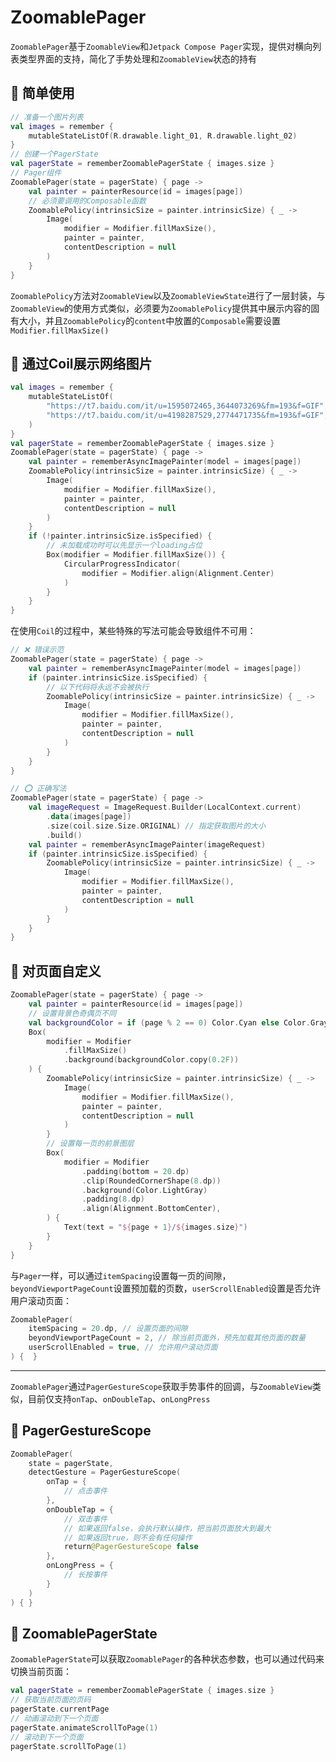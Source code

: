 # ZoomablePager

`ZoomablePager`基于`ZoomableView`和`Jetpack Compose Pager`实现，提供对横向列表类型界面的支持，简化了手势处理和`ZoomableView`状态的持有

## 🍙 简单使用
```kotlin
// 准备一个图片列表
val images = remember {
    mutableStateListOf(R.drawable.light_01, R.drawable.light_02)
}
// 创建一个PagerState
val pagerState = rememberZoomablePagerState { images.size }
// Pager组件
ZoomablePager(state = pagerState) { page ->
    val painter = painterResource(id = images[page])
    // 必须要调用的Composable函数
    ZoomablePolicy(intrinsicSize = painter.intrinsicSize) { _ ->
        Image(
            modifier = Modifier.fillMaxSize(),
            painter = painter,
            contentDescription = null
        )
    }
}
```

`ZoomablePolicy`方法对`ZoomableView`以及`ZoomableViewState`进行了一层封装，与`ZoomableView`的使用方式类似，必须要为`ZoomablePolicy`提供其中展示内容的固有大小，并且`ZoomablePolicy`的`content`中放置的`Composable`需要设置`Modifier.fillMaxSize()`

## 🍥 通过Coil展示网络图片
```kotlin
val images = remember {
    mutableStateListOf(
        "https://t7.baidu.com/it/u=1595072465,3644073269&fm=193&f=GIF",
        "https://t7.baidu.com/it/u=4198287529,2774471735&fm=193&f=GIF",
    )
}
val pagerState = rememberZoomablePagerState { images.size }
ZoomablePager(state = pagerState) { page ->
    val painter = rememberAsyncImagePainter(model = images[page])
    ZoomablePolicy(intrinsicSize = painter.intrinsicSize) { _ ->
        Image(
            modifier = Modifier.fillMaxSize(),
            painter = painter,
            contentDescription = null
        )
    }
    if (!painter.intrinsicSize.isSpecified) {
        // 未加载成功时可以先显示一个loading占位
        Box(modifier = Modifier.fillMaxSize()) {
            CircularProgressIndicator(
                modifier = Modifier.align(Alignment.Center)
            )
        }
    }
}
```

在使用`Coil`的过程中，某些特殊的写法可能会导致组件不可用：

```kotlin
// ❌ 错误示范
ZoomablePager(state = pagerState) { page ->
    val painter = rememberAsyncImagePainter(model = images[page])
    if (painter.intrinsicSize.isSpecified) {
        // 以下代码将永远不会被执行
        ZoomablePolicy(intrinsicSize = painter.intrinsicSize) { _ ->
            Image(
                modifier = Modifier.fillMaxSize(),
                painter = painter,
                contentDescription = null
            )
        }
    }
}

// ⭕️ 正确写法
ZoomablePager(state = pagerState) { page ->
    val imageRequest = ImageRequest.Builder(LocalContext.current)
        .data(images[page])
        .size(coil.size.Size.ORIGINAL) // 指定获取图片的大小
        .build()
    val painter = rememberAsyncImagePainter(imageRequest)
    if (painter.intrinsicSize.isSpecified) {
        ZoomablePolicy(intrinsicSize = painter.intrinsicSize) { _ ->
            Image(
                modifier = Modifier.fillMaxSize(),
                painter = painter,
                contentDescription = null
            )
        }
    }
}
```


## 🍘 对页面自定义
```kotlin
ZoomablePager(state = pagerState) { page ->
    val painter = painterResource(id = images[page])
    // 设置背景色奇偶页不同
    val backgroundColor = if (page % 2 == 0) Color.Cyan else Color.Gray
    Box(
        modifier = Modifier
            .fillMaxSize()
            .background(backgroundColor.copy(0.2F))
    ) {
        ZoomablePolicy(intrinsicSize = painter.intrinsicSize) { _ ->
            Image(
                modifier = Modifier.fillMaxSize(),
                painter = painter,
                contentDescription = null
            )
        }
        // 设置每一页的前景图层
        Box(
            modifier = Modifier
                .padding(bottom = 20.dp)
                .clip(RoundedCornerShape(8.dp))
                .background(Color.LightGray)
                .padding(8.dp)
                .align(Alignment.BottomCenter),
        ) {
            Text(text = "${page + 1}/${images.size}")
        }
    }
}
```

与`Pager`一样，可以通过`itemSpacing`设置每一页的间隙，`beyondViewportPageCount`设置预加载的页数，`userScrollEnabled`设置是否允许用户滚动页面：

```kotlin
ZoomablePager(
    itemSpacing = 20.dp, // 设置页面的间隙
    beyondViewportPageCount = 2, // 除当前页面外，预先加载其他页面的数量
    userScrollEnabled = true, // 允许用户滚动页面
) {  }
```

----

`ZoomablePager`通过`PagerGestureScope`获取手势事件的回调，与`ZoomableView`类似，目前仅支持`onTap`、`onDoubleTap`、`onLongPress`

<a id="pagergesturescope"></a>
## 🍣 PagerGestureScope
```kotlin
ZoomablePager(
    state = pagerState,
    detectGesture = PagerGestureScope(
        onTap = {
            // 点击事件
        },
        onDoubleTap = {
            // 双击事件
            // 如果返回false，会执行默认操作，把当前页面放大到最大
            // 如果返回true，则不会有任何操作
            return@PagerGestureScope false
        },
        onLongPress = {
            // 长按事件
        }
    )
) { }
```

<a id="zoomablepagerstate"></a>
## 🍤 ZoomablePagerState

`ZoomablePagerState`可以获取`ZoomablePager`的各种状态参数，也可以通过代码来切换当前页面：

```kotlin
val pagerState = rememberZoomablePagerState { images.size }
// 获取当前页面的页码
pagerState.currentPage 
// 动画滚动到下一个页面
pagerState.animateScrollToPage(1)
// 滚动到下一个页面
pagerState.scrollToPage(1)
```